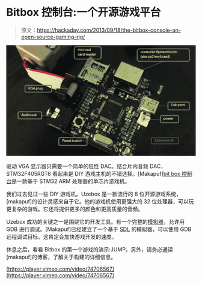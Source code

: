 # Bitbox 控制台:一个开源游戏平台

> 原文：<https://hackaday.com/2013/09/18/the-bitbox-console-an-open-source-gaming-rig/>

[![Bitbox Console](img/33e47c653472a489a3799db0183cad92.png)](http://hackaday.com/?attachment_id=103234)

驱动 VGA 显示器只需要一个简单的阻性 DAC。结合片内音频 DAC，STM32F405RGT6 看起来是 DIY 游戏主机的不错选择。[Makapuf][bit box 控制台](http://bitboxconsole.blogspot.com/ "Bitbox Console")是一款基于 STM32 ARM 处理器的单芯片游戏机。

我们过去见过一些 DIY 游戏机。Uzebox 是一款流行的 8 位开源游戏系统，[makapuf]的设计灵感来自于它。他的游戏机使用更强大的 32 位处理器，可以玩更复杂的游戏。它还将提供更多的颜色和更高质量的音频。

Uzebox 成功的关键之一是围绕它的开发工具。有一个完整的[模拟器](http://uzebox.org/wiki/index.php?title=Emulator "Uzebox Emulator")，允许用 GDB 进行调试。[Makapuf]已经建立了一个基于 [SDL](http://www.libsdl.org/ "SDL") 的模拟器，可以使用 GDB 远程调试目标。这肯定会加快游戏开发的速度。

休息之后，看看 Bitbox 的第一个游戏的演示:JUMP。另外，请务必通读[makapuf]的博客，了解关于构建的详细信息。

[https://player.vimeo.com/video/74706567](https://player.vimeo.com/video/74706567)